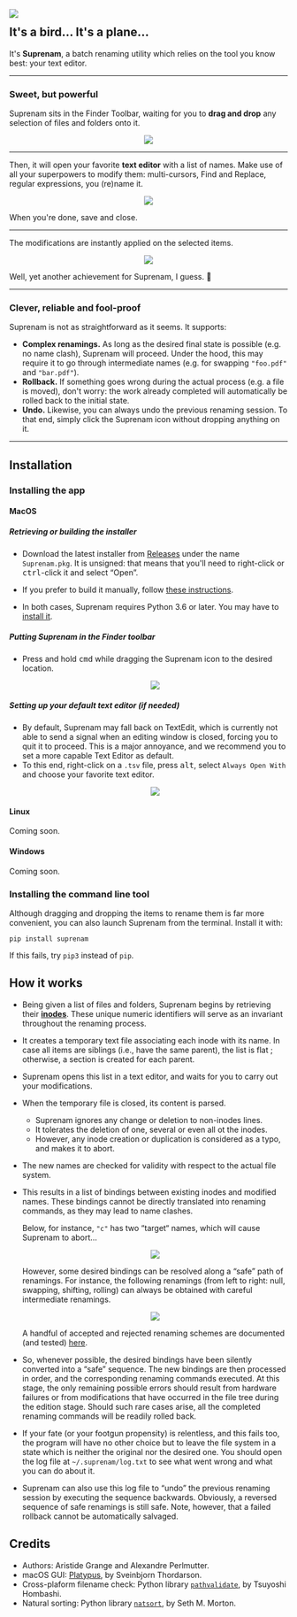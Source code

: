 
<img align="left" src="https://raw.githubusercontent.com/poponealex/suprenam/master/img/logo_small.png">

## It's a bird... It's a plane...

It's **Suprenam**, a batch renaming utility which relies on the tool you know best: your text editor.

----

### Sweet, but powerful

Suprenam sits in the Finder Toolbar, waiting for you to **drag and drop** any selection of files and folders onto it.

<p align="center"><img src="https://raw.githubusercontent.com/poponealex/suprenam/master/img/drag_and_drop.gif"></p>

----

Then, it will open your favorite **text editor** with a list of names.
Make use of all your superpowers to modify them: multi-cursors, Find and Replace, regular expressions, you (re)name it.

<p align="center"><img src="https://raw.githubusercontent.com/poponealex/suprenam/master/img/edition.gif"></p>

When you're done, save and close.

----

The modifications are instantly applied on the selected items.

<p align="center"><img src="https://raw.githubusercontent.com/poponealex/suprenam/master/img/success.png"></p>

Well, yet another achievement for Suprenam, I guess. 🎉

----

### Clever, reliable and fool-proof

Suprenam is not as straightforward as it seems. It supports:

- **Complex renamings.** As long as the desired final state is possible (e.g. no name clash), Suprenam will proceed. Under the hood, this may require it to go through intermediate names (e.g. for swapping `"foo.pdf"` and `"bar.pdf"`).
- **Rollback.** If something goes wrong during the actual process (e.g. a file is moved), don't worry: the work already completed will automatically be rolled back to the initial state.
- **Undo.** Likewise, you can always undo the previous renaming session. To that end, simply click the Suprenam icon without dropping anything on it.

----

## Installation

### Installing the app

#### MacOS

##### Retrieving or building the installer

- Download the latest installer from [Releases](https://github.com/poponealex/suprenam/releases) under the name `Suprenam.pkg`. It is unsigned: that means that you'll need to right-click or <kbd>ctrl</kbd>-click it and select “Open”.

- If you prefer to build it manually, follow [these instructions](build/platypus/instructions.md).

- In both cases, Suprenam requires Python 3.6 or later. You may have to [install it](https://www.python.org/downloads/).

##### Putting Suprenam in the Finder toolbar

- Press and hold <kbd>cmd</kbd> while dragging the Suprenam icon to the desired location.

  <p align="center"><img src="https://raw.githubusercontent.com/poponealex/suprenam/master/img/toolbar.gif"></p>

##### Setting up your default text editor (if needed)

- By default, Suprenam may fall back on TextEdit, which is currently not able to send a signal when an editing window is closed, forcing you to quit it to proceed. This is a major annoyance, and we recommend you to set a more capable Text Editor as default.
- To this end, right-click on a `.tsv` file, press <kbd>alt</kbd>, select `Always Open With` and choose your favorite text editor.
  <p align="center"><img src="https://raw.githubusercontent.com/poponealex/suprenam/master/img/mac_set_default_text_editor.png"></p>


#### Linux

Coming soon.

#### Windows

Coming soon.

### Installing the command line tool

Although dragging and dropping the items to rename them is far more convenient, you can also launch Suprenam from the terminal. Install it with:

```
pip install suprenam
```

If this fails, try `pip3` instead of `pip`.

## How it works

- Being given a list of files and folders, Suprenam begins by retrieving their [**inodes**](https://en.wikipedia.org/wiki/Inode). These unique numeric identifiers will serve as an invariant throughout the renaming process.
- It creates a temporary text file associating each inode with its name. In case all items are siblings (i.e., have the same parent), the list is flat ; otherwise, a section is created for each parent.
- Suprenam opens this list in a text editor, and waits for you to carry out your modifications.
- When the temporary file is closed, its content is parsed.
  - Suprenam ignores any change or deletion to non-inodes lines.
  - It  tolerates the deletion of one, several or even all ot the inodes.
  - However, any inode creation or duplication is considered as a typo, and makes it to abort.
- The new names are checked for validity with respect to the actual file system.
- This results in a list of bindings between existing inodes and modified names. These bindings cannot be directly translated into renaming commands, as they may lead to name clashes.
  
  Below, for instance, `"c"` has two “target“ names, which will cause Suprenam to abort…

  <p align="center"><img src="https://raw.githubusercontent.com/poponealex/suprenam/master/img/cycles_nope.png"></p>

  However, some desired bindings can be resolved along a “safe” path of renamings. For instance, the following renamings (from left to right: null, swapping, shifting, rolling) can always be obtained with careful intermediate renamings.

  <p align="center"><img src="https://raw.githubusercontent.com/poponealex/suprenam/master/img/cycles_ok.png"></p>

  A handful of accepted and rejected renaming schemes are documented (and tested) [here](test/examples.md).  
- So, whenever possible, the desired bindings have been silently converted into a “safe” sequence. The new bindings are then processed in order, and the corresponding renaming commands executed. At this stage, the only remaining possible errors should result from hardware failures or from modifications that have occurred in the file tree during the edition stage. Should such rare cases arise, all the completed renaming commands will be readily rolled back.
- If your fate (or your footgun propensity) is relentless, and this fails too, the program will have no other choice but to leave the file system in a state which is neither the original nor the desired one. You should open the log file at `~/.suprenam/log.txt` to see what went wrong and what you can do about it.
- Suprenam can also use this log file to “undo” the previous renaming session by executing the sequence backwards. Obviously, a reversed sequence of safe renamings is still safe. Note, however, that a failed rollback cannot be automatically salvaged.

## Credits

- Authors: Aristide Grange and Alexandre Perlmutter.
- macOS GUI: [Platypus](https://github.com/sveinbjornt/Platypus), by Sveinbjorn Thordarson.
- Cross-plaform filename check: Python library [`pathvalidate`](https://github.com/thombashi/pathvalidate), by Tsuyoshi Hombashi.
- Natural sorting: Python library [`natsort`](https://github.com/SethMMorton/natsort), by Seth M. Morton.
